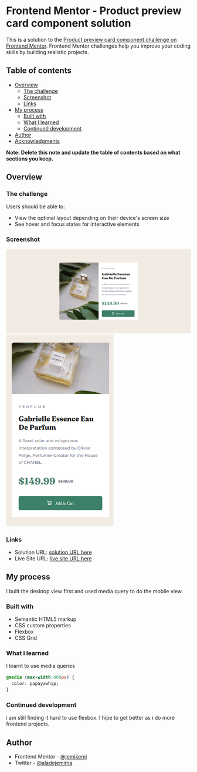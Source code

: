 # Frontend Mentor - Product preview card component solution

This is a solution to the [Product preview card component challenge on Frontend Mentor](https://www.frontendmentor.io/challenges/product-preview-card-component-GO7UmttRfa). Frontend Mentor challenges help you improve your coding skills by building realistic projects. 

## Table of contents

- [Overview](#overview)
  - [The challenge](#the-challenge)
  - [Screenshot](#screenshot)
  - [Links](#links)
- [My process](#my-process)
  - [Built with](#built-with)
  - [What I learned](#what-i-learned)
  - [Continued development](#continued-development)
- [Author](#author)
- [Acknowledgments](#acknowledgments)

**Note: Delete this note and update the table of contents based on what sections you keep.**

## Overview

### The challenge

Users should be able to:

- View the optimal layout depending on their device's screen size
- See hover and focus states for interactive elements

### Screenshot

![](images/desktopScreenshot.png)
![](images/mobileScreenshot.png)


### Links

- Solution URL: [solution URL here](https://github.com/Jemikemi/Project/tree/main/product-preview-card-component-main)
- Live Site URL: [live site URL here](https://jemikemi.github.io/Project/product-preview-card-component-main/)

## My process
I built the desktop view first and used media query to do the mobile view.
### Built with

- Semantic HTML5 markup
- CSS custom properties
- Flexbox
- CSS Grid

### What I learned

I learnt to use media queries
```css
@media (max-width:400px) {
  color: papayawhip;
}
```

### Continued development

i am still finding it hard to use flexbox. I hipe to get better as i do more frontend projects.


## Author
- Frontend Mentor - [@jemikemi](https://www.frontendmentor.io/profile/jemikemi)
- Twitter - [@aladejemima](https://www.twitter.com/aladejemima)



